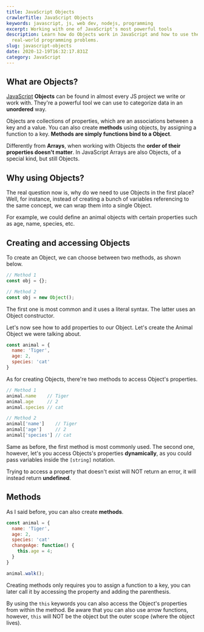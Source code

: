 ```yaml
---
title: JavaScript Objects
crawlerTitle: JavaScript Objects
keywords: javascript, js, web dev, nodejs, programming
excerpt: Working with one of JavaScript's most powerful tools
description: Learn how do Objects work in JavaScript and how to use them in
  real-world programming problems.
slug: javascript-objects
date: 2020-12-19T16:32:17.831Z
category: JavaScript
---
```

## What are Objects?

[JavaScript](/category/javascript) **Objects** can be found in almost every JS project we write or work with. They're a powerful tool we can use to categorize data in an **unordered** way.

Objects are collections of properties, which are an associations between a key and a value. You can also create **methods** using objects, by assigning a function to a key. **Methods are simply functions bind to a Object**.

Differently from **Arrays**, when working with Objects the **order of their properties doesn't matter**. In JavaScript Arrays are also Objects, of a special kind, but still Objects.

## Why using Objects?

The real question now is, why do we need to use Objects in the first place? Well, for instance, instead of creating a bunch of variables referencing to the same concept, we can wrap them into a single Object.

For example, we could define an animal objects with certain properties such as age, name, species, etc.

## Creating and accessing Objects

To create an Object, we can choose between two methods, as shown below.

```javascript
// Method 1
const obj = {};

// Method 2
const obj = new Object();
```

The first one is most common and it uses a literal syntax. The latter uses an Object constructor.

Let's now see how to add properties to our Object. Let's create the Animal Object we were talking about.

```javascript
const animal = {
  name: 'Tiger',
  age: 2,
  species: 'cat'
}
```

As for creating Objects, there're two methods to access Object's properties.

```javascript
// Method 1
animal.name    // Tiger
animal.age     // 2
animal.species // cat

// Method 2
animal['name']    // Tiger
animal['age']     // 2
animal['species'] // cat
```

Same as before, the first method is most commonly used. The second one, however, let's you access Objects's properties **dynamically**, as you could pass variables inside the `[string]` notation.

Trying to access a property that doesn't exist will NOT return an error, it will instead return **undefined**.

## Methods

As I said before, you can also create **methods**.

```javascript
const animal = {
  name: 'Tiger',
  age: 2,
  species: 'cat'
  changeAge: function() {
    this.age = 4;    
  }
}

animal.walk();
```

Creating methods only requires you to assign a function to a key, you can later call it by accessing the property and adding the parenthesis.

By using the `this` keywords you can also access the Object's properties from within the method. Be aware that you can also use arrow functions, however, `this` will NOT be the object but the outer scope (where the object lives).